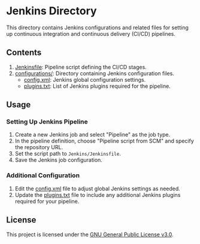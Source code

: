 # Jenkins Directory

This directory contains Jenkins configurations and related files for setting up continuous integration and continuous delivery (CI/CD) pipelines.

## Contents

1. [Jenkinsfile](./Jenkinsfile): Pipeline script defining the CI/CD stages.
2. [configurations/](./configurations/): Directory containing Jenkins configuration files.
    - [config.xml](./configurations/config.xml): Jenkins global configuration settings.
    - [plugins.txt](./configurations/plugins.txt): List of Jenkins plugins required for the pipeline.

## Usage

### Setting Up Jenkins Pipeline

1. Create a new Jenkins job and select "Pipeline" as the job type.
2. In the pipeline definition, choose "Pipeline script from SCM" and specify the repository URL.
3. Set the script path to `Jenkins/Jenkinsfile`.
4. Save the Jenkins job configuration.

### Additional Configuration

1. Edit the [config.xml](./configurations/config.xml) file to adjust global Jenkins settings as needed.
2. Update the [plugins.txt](./configurations/plugins.txt) file to include any additional Jenkins plugins required for your pipeline.

## License

This project is licensed under the [GNU General Public License v3.0](../../LICENSE).